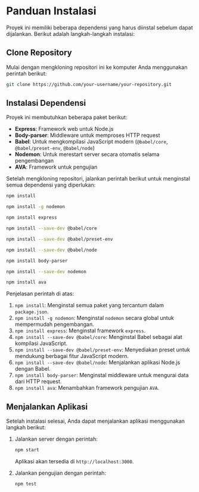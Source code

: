 # Panduan Instalasi

Proyek ini memiliki beberapa dependensi yang harus diinstal sebelum dapat dijalankan. Berikut adalah langkah-langkah instalasi:

## Clone Repository

Mulai dengan mengkloning repositori ini ke komputer Anda menggunakan perintah berikut:

```bash
git clone https://github.com/your-username/your-repository.git
```

## Instalasi Dependensi

Proyek ini membutuhkan beberapa paket berikut:
- **Express**: Framework web untuk Node.js
- **Body-parser**: Middleware untuk memproses HTTP request
- **Babel**: Untuk mengkompilasi JavaScript modern (`@babel/core`, `@babel/preset-env`, `@babel/node`)
- **Nodemon**: Untuk merestart server secara otomatis selama pengembangan
- **AVA**: Framework untuk pengujian

Setelah mengkloning repositori, jalankan perintah berikut untuk menginstal semua dependensi yang diperlukan:

```bash
npm install

npm install -g nodemon

npm install express

npm install --save-dev @babel/core

npm install --save-dev @babel/preset-env

npm install --save-dev @babel/node

npm install body-parser

npm install --save-dev nodemon

npm install ava
```

Penjelasan perintah di atas:
1. `npm install`: Menginstal semua paket yang tercantum dalam `package.json`.
2. `npm install -g nodemon`: Menginstal `nodemon` secara global untuk mempermudah pengembangan.
3. `npm install express`: Menginstal framework `express`.
4. `npm install --save-dev @babel/core`: Menginstal Babel sebagai alat kompilasi JavaScript.
5. `npm install --save-dev @babel/preset-env`: Menyediakan preset untuk mendukung berbagai fitur JavaScript modern.
6. `npm install --save-dev @babel/node`: Menjalankan aplikasi Node.js dengan Babel.
7. `npm install body-parser`: Menginstal middleware untuk mengurai data dari HTTP request.
8. `npm install ava`: Menambahkan framework pengujian `AVA`.

## Menjalankan Aplikasi

Setelah instalasi selesai, Anda dapat menjalankan aplikasi menggunakan langkah berikut:

1. Jalankan server dengan perintah:
   ```bash
   npm start
   ```
   Aplikasi akan tersedia di `http://localhost:3000`.

2. Jalankan pengujian dengan perintah:
   ```bash
   npm test
   
